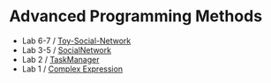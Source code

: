 # Advanced Programming Methods

- Lab 6-7 / [Toy-Social-Network](https://github.com/damoc1es/Toy-Social-Network)
- Lab 3-5 / [SocialNetwork](SocialNetwork/)
- Lab 2 / [TaskManager](TaskManager/)
- Lab 1 / [Complex Expression](ComplexExpression/)
